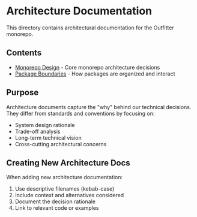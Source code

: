 # Architecture Documentation

This directory contains architectural documentation for the Outfitter monorepo.

## Contents

- [Monorepo Design](monorepo-design.md) - Core monorepo architecture decisions
- [Package Boundaries](package-boundaries.md) - How packages are organized and
  interact

## Purpose

Architecture documents capture the "why" behind our technical decisions. They
differ from standards and conventions by focusing on:

- System design rationale
- Trade-off analysis
- Long-term technical vision
- Cross-cutting architectural concerns

## Creating New Architecture Docs

When adding new architecture documentation:

1. Use descriptive filenames (kebab-case)
2. Include context and alternatives considered
3. Document the decision rationale
4. Link to relevant code or examples
